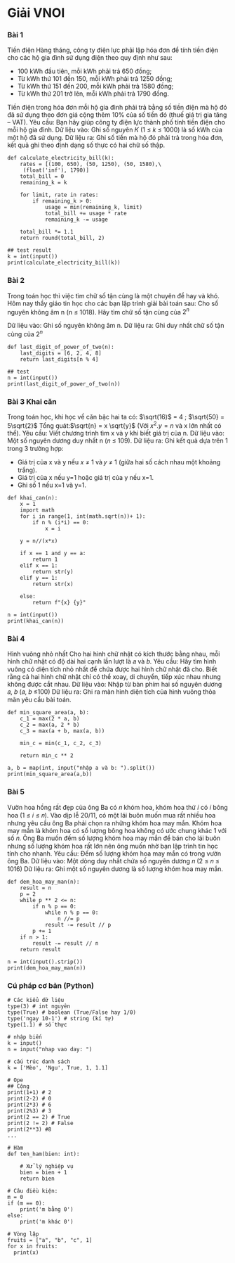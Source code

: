 # Giải VNOI

### Bài 1

Tiền điện
Hàng tháng, công ty điện lực phải lập hóa đơn để tính tiền điện cho các hộ gia đình sử dụng
điện theo quy định như sau:

- 100 kWh đầu tiên, mỗi kWh phải trả 650 đồng;
- Từ kWh thứ 101 đến 150, mỗi kWh phải trả 1250 đồng;
- Từ kWh thứ 151 đến 200, mỗi kWh phải trả 1580 đồng;
- Từ kWh thứ 201 trở lên, mỗi kWh phải trả 1790 đồng.

Tiền điện trong hóa đơn mỗi hộ gia đình phải trả bằng số tiền điện mà hộ đó đã sử dụng
theo đơn giá cộng thêm 10% của số tiền đó (thuế giá trị gia tăng – VAT).
Yêu cầu: Bạn hãy giúp công ty điện lực thành phố tính tiền điện cho mỗi hộ gia đình.
Dữ liệu vào: Ghi số nguyên 𝐾 (1 ≤ 𝑘 ≤ 1000) là số kWh của một hộ đã sử dụng.
Dữ liệu ra: Ghi số tiền mà hộ đó phải trả trong hóa đơn, kết quả ghi theo định dạng số thực
có hai chữ số thập.

```
def calculate_electricity_bill(k):
    rates = [(100, 650), (50, 1250), (50, 1580),\
     (float('inf'), 1790)]
    total_bill = 0
    remaining_k = k

    for limit, rate in rates:
        if remaining_k > 0:
            usage = min(remaining_k, limit)
            total_bill += usage * rate
            remaining_k -= usage

    total_bill *= 1.1
    return round(total_bill, 2)

## test result
k = int(input())
print(calculate_electricity_bill(k))
```

### Bài 2

Trong toán học thì việc tìm chữ số tận cùng là một chuyên đề hay và khó. Hôm
nay thầy giáo tin học cho các bạn lập trình giải bài toán sau:
Cho số nguyên không âm n (n ≤ 1018). Hãy tìm chữ số tận cùng của $2^n$

Dữ liệu vào: Ghi số nguyên không âm n.
Dữ liệu ra: Ghi duy nhất chữ số tận cùng của $2^n$

```
def last_digit_of_power_of_two(n):
    last_digits = [6, 2, 4, 8]
    return last_digits[n % 4]

## test
n = int(input())
print(last_digit_of_power_of_two(n))
```

### Bài 3 Khai căn

Trong toán học, khi học về căn bậc hai ta có: $\sqrt(16)$ = 4 ; $\sqrt{50} = 5\sqrt{2}$
Tổng quát:$\sqrt{n} = x \sqrt{y}$ (Với $x^2.y=n$ và x lớn nhất có thể).
Yêu cầu: Viết chương trình tìm x và y khi biết giá trị của n.
Dữ liệu vào: Một số nguyên dương duy nhất n (𝑛 ≤ 109).
Dữ liệu ra: Ghi kết quả dựa trên 1 trong 3 trường hợp:

- Giá trị của x và y nếu 𝑥 ≠ 1 và 𝑦 ≠ 1 (giữa hai số cách nhau một khoảng trắng).
- Giá trị của x nếu y=1 hoặc giá trị của y nếu x=1.
- Ghi số 1 nếu x=1 và y=1.

```
def khai_can(n):
    x = 1
    import math
    for i in range(1, int(math.sqrt(n))+ 1):
        if n % (i*i) == 0:
            x = i

    y = n//(x*x)

    if x == 1 and y == a:
        return 1
    elif x == 1:
        return str(y)
    elif y == 1:
        return str(x)

    else:
        return f"{x} {y}"

n = int(input())
print(khai_can(n))
```

### Bài 4

Hình vuông nhỏ nhất
Cho hai hình chữ nhật có kích thước bằng nhau, mỗi hình chữ nhật có độ dài hai cạnh
lần lượt là 𝑎 và 𝑏.
Yêu cầu: Hãy tìm hình vuông có diện tích nhỏ nhất để chứa được hai hình chữ nhật
đã cho. Biết rằng cả hai hình chữ nhật chỉ có thể xoay, di chuyển, tiếp xúc nhau nhưng
không được cắt nhau.
Dữ liệu vào: Nhập từ bàn phím hai số nguyên dương 𝑎, 𝑏 (𝑎, 𝑏 ≤100)
Dữ liệu ra: Ghi ra màn hình diện tích của hình vuông thỏa mãn yêu cầu bài toán.

```
def min_square_area(a, b):
    c_1 = max(2 * a, b)
    c_2 = max(a, 2 * b)
    c_3 = max(a + b, max(a, b))

    min_c = min(c_1, c_2, c_3)

    return min_c ** 2

a, b = map(int, input("nhập a và b: ").split())
print(min_square_area(a,b))
```

### Bài 5

Vườn hoa hồng rất đẹp của ông Ba có 𝑛 khóm hoa, khóm hoa thứ 𝑖 có 𝑖 bông
hoa (1 ≤ 𝑖 ≤ 𝑛). Vào dịp lễ 20/11, có một lái buôn muốn mua rất nhiều hoa nhưng
yêu cầu ông Ba phải chọn ra những khóm hoa may mắn. Khóm hoa may mắn là
khóm hoa có số lượng bông hoa không có ước chung khác 1 với số 𝑛. Ông Ba muốn
đếm số lượng khóm hoa may mắn để bán cho lái buôn nhưng số lượng khóm hoa rất
lớn nên ông muốn nhờ bạn lập trình tin học tính cho nhanh.
Yêu cầu: Đếm số lượng khóm hoa may mắn có trong vườn ông Ba.
Dữ liệu vào: Một dòng duy nhất chứa số nguyên dương 𝑛 (2 ≤ 𝑛 ≤ 1016)
Dữ liệu ra: Ghi một số nguyên dương là số lượng khóm hoa may mắn.

```
def dem_hoa_may_man(n):
    result = n
    p = 2
    while p ** 2 <= n:
        if n % p == 0:
            while n % p == 0:
                n //= p
            result -= result // p
        p += 1
    if n > 1:
        result -= result // n
    return result

n = int(input().strip())
print(dem_hoa_may_man(n))
```

### Cú pháp cơ bản (Python)

```
# Các kiểu dữ liệu
type(3) # int nguyên
type(True) # boolean (True/False hay 1/0)
type('ngay 10-1') # string (kí tự)
type(1.1) # số thực

# nhập biến
k = input()
n = input("nhap vao day: ")

# cấu trúc danh sách
k = ['Mèo', 'Ngu', True, 1, 1.1]

# Ope
## Cộng
print(1+1) # 2
print(2-2) # 0
print(2*3) # 6
print(2%3) # 3
print(2 == 2) # True
print(2 != 2) # False
print(2**3) #8
...

# Hàm
def ten_ham(bien: int):

    # Xử lý nghiệp vụ
    bien = bien + 1
    return bien

# Câu điều kiện:
m = 0
if (m == 0):
    print('m bằng 0')
else:
    print('m khác 0')

# Vòng lặp
fruits = ["a", "b", "c", 1]
for x in fruits:
  print(x)

```
